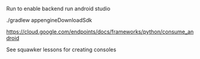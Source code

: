Run to enable backend run android studio

./gradlew appengineDownloadSdk

https://cloud.google.com/endpoints/docs/frameworks/python/consume_android

See squawker lessons for creating consoles
